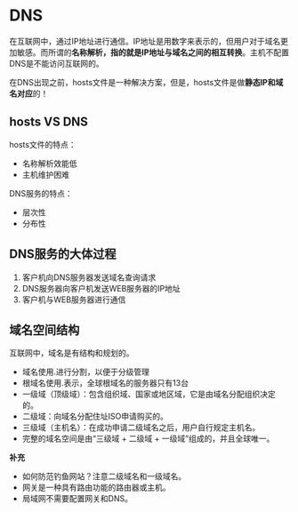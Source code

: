 # DNS
在互联网中，通过IP地址进行通信。IP地址是用数字来表示的，但用户对于域名更加敏感。而所谓的**名称解析，指的就是IP地址与域名之间的相互转换**。主机不配置DNS是不能访问互联网的。

在DNS出现之前，hosts文件是一种解决方案，但是，hosts文件是做**静态IP和域名对应**的！

## hosts VS DNS
hosts文件的特点：
* 名称解析效能低
* 主机维护困难

DNS服务的特点：
* 层次性
* 分布性


## DNS服务的大体过程

1. 客户机向DNS服务器发送域名查询请求
2. DNS服务器向客户机发送WEB服务器的IP地址
3. 客户机与WEB服务器进行通信

## 域名空间结构

互联网中，域名是有结构和规划的。

* 域名使用.进行分割，以便于分级管理
* 根域名使用.表示，全球根域名的服务器只有13台
* 一级域（顶级域）：包含组织域、国家或地区域，它是由域名分配组织决定的。
* 二级域：向域名分配住址ISO申请购买的。
* 三级域（主机名）：在成功申请二级域名之后，用户自行规定主机名。
* 完整的域名空间是由“三级域 + 二级域 + 一级域”组成的，并且全球唯一。


**补充**
* 如何防范钓鱼网站？注意二级域名和一级域名。
* 网关是一种具有路由功能的路由器或主机。
* 局域网不需要配置网关和DNS。

